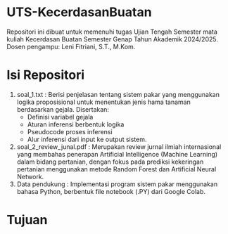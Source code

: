 # UTS-KecerdasanBuatan
Repositori ini dibuat untuk memenuhi tugas Ujian Tengah Semester mata kuliah Kecerdasan Buatan Semester Genap Tahun Akademik 2024/2025.
Dosen pengampu: Leni Fitriani, S.T., M.Kom.

# Isi Repositori
1. soal_1.txt : Berisi penjelasan tentang sistem pakar yang menggunakan logika proposisional untuk menentukan jenis hama tanaman berdasarkan gejala. Disertakan:
   - Definisi variabel gejala
   - Aturan inferensi berbentuk logika
   - Pseudocode proses inferensi
   - Alur inferensi dari input ke output sistem.
2. soal_2_review_junal.pdf : Merupakan review jurnal ilmiah internasional yang membahas penerapan Artificial Intelligence (Machine Learning) dalam bidang pertanian, dengan fokus pada prediksi kekeringan pertanian menggunakan metode Random Forest dan Artificial Neural Network.
4. Data pendukung : Implementasi program sistem pakar menggunakan bahasa Python, berbentuk file notebook (.PY) dari Google Colab.

# Tujuan 
